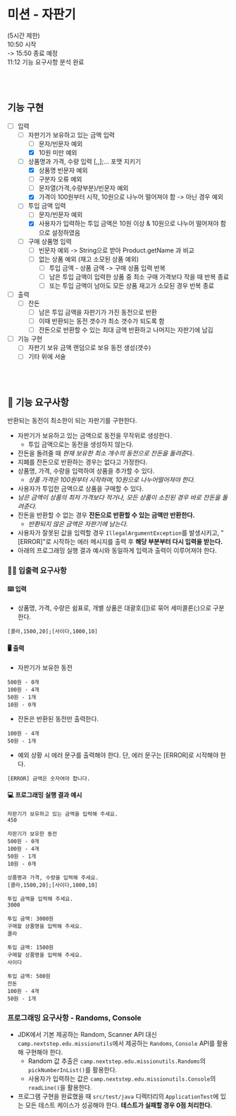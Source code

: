 # 미션 - 자판기

(5시간 제한) <br>
10:50 시작 <br>
-> 15:50 종료 예정 <br>
11:12 기능 요구사항 분석 완료 <br>

<br><br>

## 기능 구현

- [ ] 입력
    - [ ] 자판기가 보유하고 있는 금액 입력
        - [ ] 문자/빈문자 예외
        - [X] 10원 미만 예외
    - [ ] 상품명과 가격, 수량 입력 [,,];... 포맷 지키기
        - [X] 상품명 빈문자 예외
        - [ ] 구분자 오류 예외
        - [ ] 문자열(가격,수량부분)/빈문자 예외
        - [X] 가격이 100원부터 시작, 10원으로 나누어 떨어져야 함 -> 아닌 경우 예외
    - [ ] 투입 금액 입력
        - [ ] 문자/빈문자 예외
        - [X] 사용자가 입력하는 투입 금액은 10원 이상 & 10원으로 나누어 떨어져야 함으로 설정하였음
    - [ ] 구매 상품명 입력
        - [ ] 빈문자 예외 -> String으로 받아 Product.getName 과 비교
        - [ ] 없는 상품 예외 (재고 소모된 상품 예외)
            - [ ] 투입 금액 - 상품 금액 -> 구매 상품 입력 반복
            - [ ] 남은 투입 금액이 입력한 상품 중 최소 구매 가격보다 작을 때 반복 종료
            - [ ] 또는 투입 금액이 남아도 모든 상품 재고가 소모된 경우 반복 종료
- [ ] 출력
    - [ ] 잔돈
        - [ ] 남은 투입 금액을 자판기가 가진 동전으로 반환
        - [ ] 이때 반환되는 동전 갯수가 최소 갯수가 되도록 함
        - [ ] 잔돈으로 반환할 수 있는 최대 금액 반환하고 나머지는 자판기에 남김

- [ ] 기능 구현
    - [ ] 자판기 보유 금액 랜덤으로 보유 동전 생성(갯수)
    - [ ] 기타 위에 서술

<br><br>

## 🚀 기능 요구사항

반환되는 동전이 최소한이 되는 자판기를 구현한다.

- 자판기가 보유하고 있는 금액으로 동전을 무작위로 생성한다.
    - 투입 금액으로는 동전을 생성하지 않는다.
- 잔돈을 돌려줄 때 *현재 보유한 최소 개수의 동전으로 잔돈을 돌려준*다.
- 지폐를 잔돈으로 반환하는 경우는 없다고 가정한다.
- 상품명, 가격, 수량을 입력하여 상품을 추가할 수 있다.
    - _상품 가격은 100원부터 시작하며, 10원으로 나누어떨어져야 한다._
- 사용자가 투입한 금액으로 상품을 구매할 수 있다.
- _남은 금액이 상품의 최저 가격보다 적거나, 모든 상품이 소진된 경우 바로 잔돈을 돌려준다._
- 잔돈을 반환할 수 없는 경우 **잔돈으로 반환할 수 있는 금액만 반환한다.**
    - _반환되지 않은 금액은 자판기에 남는다._
- 사용자가 잘못된 값을 입력할 경우 `IllegalArgumentException`를 발생시키고, "[ERROR]"로 시작하는 에러 메시지를 출력 후 **해당 부분부터 다시 입력을 받는다.**
- 아래의 프로그래밍 실행 결과 예시와 동일하게 입력과 출력이 이루어져야 한다.

### ✍🏻 입출력 요구사항

#### ⌨️ 입력

- 상품명, 가격, 수량은 쉼표로, 개별 상품은 대괄호([])로 묶어 세미콜론(;)으로 구분한다.

```
[콜라,1500,20];[사이다,1000,10]
```

#### 🖥 출력

- 자판기가 보유한 동전

```
500원 - 0개
100원 - 4개
50원 - 1개
10원 - 0개
```

- 잔돈은 반환된 동전만 출력한다.

```
100원 - 4개
50원 - 1개
```

- 예외 상황 시 에러 문구를 출력해야 한다. 단, 에러 문구는 [ERROR]로 시작해야 한다.

```
[ERROR] 금액은 숫자여야 합니다.
```

#### 💻 프로그래밍 실행 결과 예시

```
자판기가 보유하고 있는 금액을 입력해 주세요.
450

자판기가 보유한 동전
500원 - 0개
100원 - 4개
50원 - 1개
10원 - 0개

상품명과 가격, 수량을 입력해 주세요.
[콜라,1500,20];[사이다,1000,10]

투입 금액을 입력해 주세요.
3000

투입 금액: 3000원
구매할 상품명을 입력해 주세요.
콜라

투입 금액: 1500원
구매할 상품명을 입력해 주세요.
사이다

투입 금액: 500원
잔돈
100원 - 4개
50원 - 1개
```

### 프로그래밍 요구사항 - Randoms, Console

- JDK에서 기본 제공하는 Random, Scanner API 대신 `camp.nextstep.edu.missionutils`에서 제공하는 `Randoms`, `Console` API를 활용해 구현해야 한다.
    - Random 값 추출은 `camp.nextstep.edu.missionutils.Randoms`의 `pickNumberInList()`를 활용한다.
    - 사용자가 입력하는 값은 `camp.nextstep.edu.missionutils.Console`의 `readLine()`을 활용한다.
- 프로그램 구현을 완료했을 때 `src/test/java` 디렉터리의 `ApplicationTest`에 있는 모든 테스트 케이스가 성공해야 한다. **테스트가 실패할 경우 0점 처리한다.**
